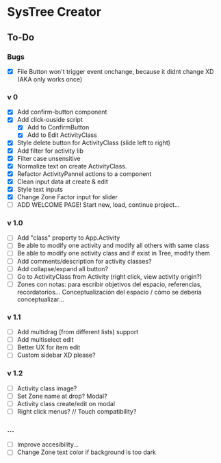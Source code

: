 # SysTree Creator

## To-Do

### Bugs
- [x] File Button won't trigger event onchange, because it didnt change XD (AKA only works once)

### v 0
- [x] Add confirm-button component
- [x] Add click-ouside script
	- [x] Add to ConfirmButton
	- [x] Add to Edit ActivityClass
- [x] Style delete button for ActivityClass (slide left to right)
- [x] Add filter for activity lib
- [x] Filter case unsensitive
- [x] Normalize text on create ActivityClass.
- [x] Refactor ActivityPannel actions to a component
- [x] Clean input data at create & edit
- [x] Style text inputs
- [x] Change Zone Factor input for slider
- [ ] ADD WELCOME PAGE! Start new, load, continue project...

### v 1.0
- [ ] Add "class" property to App.Activity
- [ ] Be able to modify one activity and modify all others with same class
- [ ] Be able to modify one activity class and if exist in Tree, modify them
- [ ] Add comments/description for activity classes?
- [ ] Add collapse/expand all button?
- [ ] Go to ActivityClass from Activity (right click, view activity origin?)
- [ ] Zones con notas: para escribir objetivos del espacio, referencias, recordatorios... Conceptualización del espacio / cómo se debería conceptualizar...

### v 1.1
- [ ] Add multidrag (from different lists) support
- [ ] Add multiselect edit
- [ ] Better UX for item edit
- [ ] Custom sidebar XD please?

### v 1.2
- [ ] Activity class image?
- [ ] Set Zone name at drop? Modal?
- [ ] Activity class create/edit on modal
- [ ] Right click menus? // Touch compatibility?

### ...
- [ ] Improve accesibility...
- [ ] Change Zone text color if background is too dark